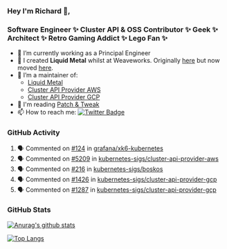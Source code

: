 ### Hey I'm Richard 👋, 

<h3 align="left">Software Engineer ✨ Cluster API & OSS Contributor ✨ Geek ✨ Architect ✨ Retro Gaming Addict ✨ Lego Fan ✨</h3>

- 🔭 I’m currently working as a Principal Engineer
- 📯 I created **Liquid Metal** whilst at Weaveworks. Originally [here](https://github.com/weaveworks-liquidmetal) but now moved [here](https://github.com/liquidmetal-dev).
- 👯 I’m a maintainer of:
  -  [Liquid Metal](https://github.com/liquidmetal-dev)
  -  [Cluster API Provider AWS](https://github.com/kubernetes-sigs/cluster-api-provider-aws)
  -  [Cluster API Provider GCP](https://github.com/kubernetes-sigs/cluster-api-provider-gcp)
- 💬 I'm reading [Patch & Tweak](https://bjooks.com/products/patch-tweak-exploring-modular-synthesis)
- 📫 How to reach me: [![Twitter Badge](https://img.shields.io/badge/-@fruit_case-00acee?style=flat&logo=Twitter&logoColor=white)](https://twitter.com/intent/follow?screen_name=fruit_case "Follow on Twitter")

### GitHub Activity 

<!--START_SECTION:activity-->
1. 🗣 Commented on [#124](https://github.com/grafana/xk6-kubernetes/issues/124#issuecomment-2681700176) in [grafana/xk6-kubernetes](https://github.com/grafana/xk6-kubernetes)
2. 🗣 Commented on [#5209](https://github.com/kubernetes-sigs/cluster-api-provider-aws/pull/5209#issuecomment-2679059961) in [kubernetes-sigs/cluster-api-provider-aws](https://github.com/kubernetes-sigs/cluster-api-provider-aws)
3. 🗣 Commented on [#216](https://github.com/kubernetes-sigs/boskos/pull/216#issuecomment-2678726703) in [kubernetes-sigs/boskos](https://github.com/kubernetes-sigs/boskos)
4. 🗣 Commented on [#1426](https://github.com/kubernetes-sigs/cluster-api-provider-gcp/pull/1426#issuecomment-2678636608) in [kubernetes-sigs/cluster-api-provider-gcp](https://github.com/kubernetes-sigs/cluster-api-provider-gcp)
5. 🗣 Commented on [#1287](https://github.com/kubernetes-sigs/cluster-api-provider-gcp/issues/1287#issuecomment-2678635686) in [kubernetes-sigs/cluster-api-provider-gcp](https://github.com/kubernetes-sigs/cluster-api-provider-gcp)
<!--END_SECTION:activity-->

### GitHub Stats

[![Anurag's github stats](https://github-readme-stats.vercel.app/api?username=richardcase&count_private=true&show_icons=true)](https://github.com/anuraghazra/github-readme-stats)

[![Top Langs](https://github-readme-stats.vercel.app/api/top-langs/?username=richardcase&hide=html&layout=compact)](https://github.com/anuraghazra/github-readme-stats)
